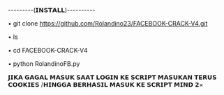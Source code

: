 ---------(𝗜𝗡𝗦𝗧𝗔𝗟𝗟)----------

• git clone https://github.com/Rolandino23/FACEBOOK-CRACK-V4.git 

• ls

• cd FACEBOOK-CRACK-V4

• python RolandinoFB.py

𝗝𝗜𝗞𝗔 𝗚𝗔𝗚𝗔𝗟 𝗠𝗔𝗦𝗨𝗞 𝗦𝗔𝗔𝗧 𝗟𝗢𝗚𝗜𝗡 𝗞𝗘 𝗦𝗖𝗥𝗜𝗣𝗧 𝗠𝗔𝗦𝗨𝗞𝗔𝗡 𝗧𝗘𝗥𝗨𝗦 𝗖𝗢𝗢𝗞𝗜𝗘𝗦
/𝗛𝗜𝗡𝗚𝗚𝗔 𝗕𝗘𝗥𝗛𝗔𝗦𝗜𝗟 𝗠𝗔𝗦𝗨𝗞 𝗞𝗘 𝗦𝗖𝗥𝗜𝗣𝗧 𝗠𝗜𝗡𝗗 𝟮×
